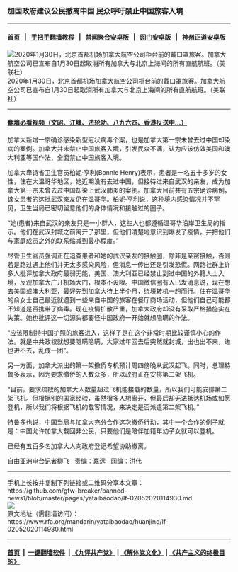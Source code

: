 ### 加国政府建议公民撤离中国   民众呼吁禁止中国旅客入境
------------------------

#### [首页](https://github.com/gfw-breaker/banned-news1/blob/master/README.md) &nbsp;&nbsp;|&nbsp;&nbsp; [手把手翻墙教程](https://github.com/gfw-breaker/guides/wiki) &nbsp;&nbsp;|&nbsp;&nbsp; [禁闻聚合安卓版](https://github.com/gfw-breaker/bn-android) &nbsp;&nbsp;|&nbsp;&nbsp; [网门安卓版](https://github.com/oGate2/oGate) &nbsp;&nbsp;|&nbsp;&nbsp; [神州正道安卓版](https://github.com/SzzdOgate/update) 



<div id="headerimg">
 <img alt="2020年1月30日，北京首都机场加拿大航空公司柜台前的戴口罩旅客。加拿大航空公司已宣布自1月30日起取消所有加拿大与北京上海间的所有直航航班。（美联社）" src="https://www.rfa.org/mandarin/yataibaodao/huanjing/lf-02052020114930.html/0130y.jpg/@@images/8507a0b8-a9c4-442c-8fb1-beb9c0cb185a.jpeg" title="2020年1月30日，北京首都机场加拿大航空公司柜台前的戴口罩旅客。加拿大航空公司已宣布自1月30日起取消所有加拿大与北京上海间的所有直航航班。（美联社）"/>
 <div id="headerimgcontents">
  <div id="headerimgcaption">
   <span>
    2020年1月30日，北京首都机场加拿大航空公司柜台前的戴口罩旅客。加拿大航空公司已宣布自1月30日起取消所有加拿大与北京上海间的所有直航航班。（美联社）
   </span>
   <!-- zoomattribute -->
  </div>
  <!-- headerimgcaption -->
 </div>
 <!-- headerimagecontents -->
</div>

<hr/>


#### [翻墙必看视频（文昭、江峰、法轮功、八九六四、香港反送中...）](http://167.172.214.107/home.html)

<div id="storytext">
 <div>
  <div class="slot_header">
  </div>
 </div>
 <p>
  加拿大新增一宗确诊感染新型冠状病毒个案，也是加拿大第一宗未曾去过中国却染病的案例。加拿大并未禁止中国旅客入境，引发民众不满，认为应该仿效美国和澳大利亚等国作法，全面禁止中国旅客入境。
 </p>
 <p>
  加拿大卑诗省卫生官员柏妮·亨利(Bonnie Henry)表示，患者是一名五十多岁的女性，住在大温哥华地区，她近期没有去过中国，但接待过来自武汉的亲友，成为加拿大第一宗未曾去过中国却染上武汉肺炎的案例。加拿大目前共有五宗确诊病例，该女患者的这批武汉亲友仍在温哥华。柏妮·亨利说，这种境内感染情况并不罕见，卫生当局已密切留意他们的身体情况和接触过的圈子。
 </p>
 <p>
  “她(患者)来自武汉的亲友只是一小群人，这些人也都遵循温哥华沿岸卫生局的指示。他们在武汉封城之前离开了那里，但他们清楚地意识到爆发了疫情，并把他们与家庭成员之外的联系缩减到最小程度。”
 </p>
 <p>
 </p>
 <p>
 </p>
 <p>
  尽管卫生官员强调正在追查患者和她的武汉亲友的接触圈，除非是亲密接触，否则若是路过遇上他们并无太多感染风险，但消息一传出还是引发恐慌。网路社群上许多人批评加拿大政府最弱无能，美国、澳大利亚已经禁止到过中国的外籍人士入境，反观加拿大广开机场大门，根本不设限。中国微信圈有人已发消息说，现在想去美国或澳大利亚，最好先到加拿大待上半个月，绕境转机一趟而行。住在温哥华的俞女士自己最近就遇到一些来自中国的旅客在餐厅商场活动，但他们自己可能都不知道是否携带了病毒。现在疫情扩散严重，加拿大政府却没有采取严格措施实在失策。她也批评这一切源头都要怪中国政府一开始就想隐瞒的作法。
 </p>
 <p>
  “应该限制持中国护照的旅客进入，这样子是在这个非常时期比较谨慎小心的作法。就是中共政权就想要隐瞒隐瞒，大家过年回去后突然就封城，出也出不来，进也进不去，乱成一团”。
 </p>
 <p>
  另一方面，加拿大派出的第一架撤侨专机预计周四傍晚从武汉起飞。同时，总理特鲁多表示，因为要求撤侨的人数众多，所以政府正在安排第二架飞机。
 </p>
 <p>
  “目前，要求疏散的加拿大人数量超过飞机能接载的数量，所以我们可能安排第二架飞机。但根据别的国家经验，虽然很多人想离开，但最后却无法抵达机场或如愿登机，所以我们将根据飞机的载客情况，来决定是否派遣第二架飞机。”
 </p>
 <p>
  特鲁多也说，中国当局与加拿大充分合作这次撤侨行动，其中一个合作的例子就是：中国允许加拿大载回非公民，只要他们是陪伴加籍年幼子女就可以登机。
 </p>
 <p>
  已经有五百多名加拿大人向政府登记希望协助撤离。
 </p>
 <p>
 </p>
 <p>
  自由亚洲电台记者柳飞   责编：嘉远   网编：洪伟
 </p>
</div>

<hr/>
手机上长按并复制下列链接或二维码分享本文章：<br/>
https://github.com/gfw-breaker/banned-news1/blob/master/pages/yataibaodao/lf-02052020114930.md <br/>
<a href='https://github.com/gfw-breaker/banned-news1/blob/master/pages/yataibaodao/lf-02052020114930.md'><img src='https://github.com/gfw-breaker/banned-news1/blob/master/pages/yataibaodao/lf-02052020114930.md.png'/></a> <br/>
原文地址（需翻墙访问）：https://www.rfa.org/mandarin/yataibaodao/huanjing/lf-02052020114930.html


------------------------
#### [首页](https://github.com/gfw-breaker/banned-news1/blob/master/README.md) &nbsp;|&nbsp; [一键翻墙软件](https://github.com/gfw-breaker/nogfw/blob/master/README.md) &nbsp;| [《九评共产党》](https://github.com/gfw-breaker/9ping.md/blob/master/README.md#九评之一评共产党是什么) | [《解体党文化》](https://github.com/gfw-breaker/jtdwh.md/blob/master/README.md) | [《共产主义的终极目的》](https://github.com/gfw-breaker/gczydzjmd.md/blob/master/README.md)


<img src='http://gfw-breaker.win/banned-news/pages/yataibaodao/lf-02052020114930.md' width='0px' height='0px'/>
